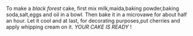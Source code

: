 To make a *black forest* cake, first mix milk,maida,baking powder,baking soda,salt,eggs and oil in a bowl.
Then bake it in a microvawe for about half an hour.
Let it cool and at last, for decorating purposes,put cherries and apply whipping cream on it.
*YOUR CAKE IS READY* !